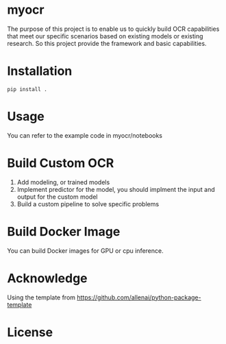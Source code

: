 # myocr

The purpose of this project is to enable us to quickly build OCR capabilities that meet our specific scenarios based on existing models or existing research. So this project provide the framework and basic capabilities.

# Installation
```
pip install .
```

# Usage
You can refer to the example code in myocr/notebooks

# Build Custom OCR 

1. Add modeling, or trained models
2. Implement predictor for the model, you should implment the input and output for the custom model
3. Build a custom pipeline to solve specific problems

# Build Docker Image

You can build Docker images for GPU or cpu inference.

# Acknowledge

Using the template from https://github.com/allenai/python-package-template

# License